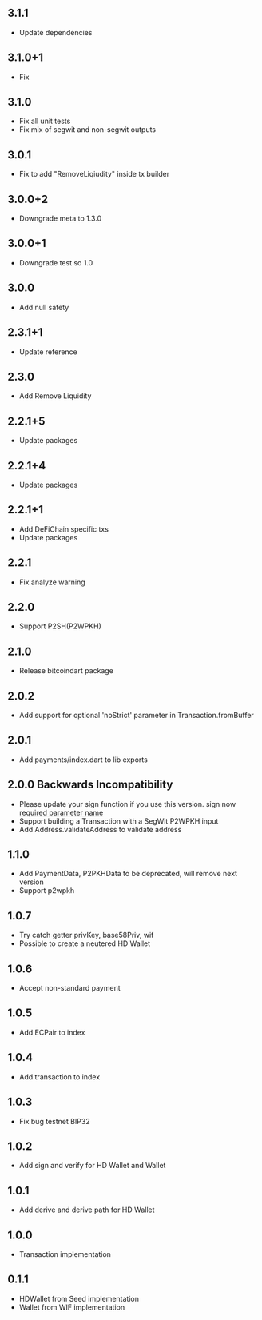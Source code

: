 ## 3.1.1
- Update dependencies

## 3.1.0+1
- Fix

## 3.1.0
- Fix all unit tests
- Fix mix of segwit and non-segwit outputs

## 3.0.1
- Fix to add "RemoveLiqiudity" inside tx builder

## 3.0.0+2
- Downgrade meta to 1.3.0

## 3.0.0+1
- Downgrade test so 1.0

## 3.0.0
- Add null safety

## 2.3.1+1
- Update reference

## 2.3.0
- Add Remove Liquidity

## 2.2.1+5
- Update packages

## 2.2.1+4
- Update packages

## 2.2.1+1
- Add DeFiChain specific txs
- Update packages

## 2.2.1
- Fix analyze warning

## 2.2.0
- Support P2SH(P2WPKH)

## 2.1.0
- Release bitcoindart package
## 2.0.2
- Add support for optional 'noStrict' parameter in Transaction.fromBuffer

## 2.0.1
- Add payments/index.dart to lib exports

## 2.0.0 **Backwards Incompatibility**
- Please update your sign function if you use this version. sign now [required parameter name](https://github.com/anicdh/bitcoin_flutter/blob/master/lib/src/transaction_builder.dart#L121)
- Support  building a Transaction with a SegWit P2WPKH input
- Add Address.validateAddress to validate address

## 1.1.0

- Add PaymentData, P2PKHData to be deprecated, will remove next version
- Support p2wpkh

## 1.0.7

- Try catch getter privKey, base58Priv, wif
- Possible to create a neutered HD Wallet

## 1.0.6

- Accept non-standard payment

## 1.0.5

- Add ECPair to index

## 1.0.4

- Add transaction to index

## 1.0.3

- Fix bug testnet BIP32

## 1.0.2

- Add sign and verify for HD Wallet and Wallet

## 1.0.1

- Add derive and derive path for HD Wallet

## 1.0.0

- Transaction implementation

## 0.1.1

- HDWallet from Seed implementation
- Wallet from WIF implementation
